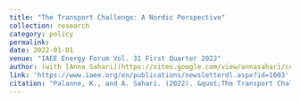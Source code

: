 ```yaml
---
title: "The Transport Challenge: A Nordic Perspective"
collection: research
category: policy
permalink:
date: 2022-01-01
venue: "IAEE Energy Forum Vol. 31 First Quarter 2022"
author: (with [Anna Sahari](https://sites.google.com/view/annasahari/contact))
link: 'https://www.iaee.org/en/publications/newsletterdl.aspx?id=1003'
citation: "Palanne, K., and A. Sahari. (2022). &quot;The Transport Challenge: A Nordic Perspective.&quot; <i>IAEE Energy Forum Vol. 31 First Quarter 2022</i>."
---
```

